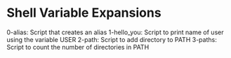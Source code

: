 # Shell Variable Expansions
0-alias: Script that creates an alias
1-hello_you: Script to print name of user using the variable USER
2-path: Script to add directory to PATH
3-paths: Script to count the number of directories in PATH
